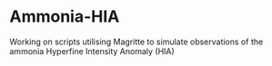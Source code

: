 # Ammonia-HIA
Working on scripts utilising Magritte to simulate observations of the ammonia Hyperfine Intensity Anomaly (HIA)
